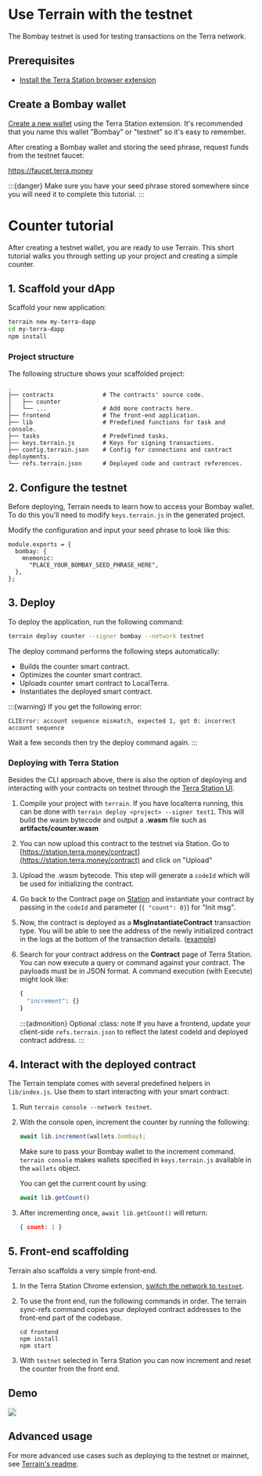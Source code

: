 # Use Terrain with the testnet

The Bombay testnet is used for testing transactions on the Terra network.

## Prerequisites

- [Install the Terra Station browser extension](../../../learn/terra-station/download/terra-station-extension.md)

## Create a Bombay wallet

[Create a new wallet](../../../learn/terra-station/download/terra-station-extension.md#create-a-wallet) using the Terra Station extension. It's recommended that you name this wallet "Bombay" or "testnet" so it's easy to remember.

After creating a Bombay wallet and storing the seed phrase, request funds from the testnet faucet:

https://faucet.terra.money

:::{danger}
Make sure you have your seed phrase stored somewhere since you will need it to complete this tutorial.
:::

# Counter tutorial 

After creating a testnet wallet, you are ready to use Terrain. This short tutorial walks you through setting up your project and creating a simple counter. 

## 1. Scaffold your dApp

Scaffold your new application:

```sh
terrain new my-terra-dapp
cd my-terra-dapp
npm install
```

### Project structure

The following structure shows your scaffolded project:

```
.
├── contracts              # The contracts' source code.
│   ├── counter
│   └── ...                # Add more contracts here.
├── frontend               # The front-end application.
├── lib                    # Predefined functions for task and console.
├── tasks                  # Predefined tasks.
├── keys.terrain.js        # Keys for signing transactions.
├── config.terrain.json    # Config for connections and contract deployments.
└── refs.terrain.json      # Deployed code and contract references.
```

## 2. Configure the testnet

Before deploying, Terrain needs to learn how to access your Bombay wallet. To do this you'll need to modify `keys.terrain.js` in the generated project.

Modify the configuration and input your seed phrase to look like this:

```
module.exports = {
  bombay: {
    mnemonic:
      "PLACE_YOUR_BOMBAY_SEED_PHRASE_HERE",
  },
};
```

## 3. Deploy

To deploy the application, run the following command:

```sh
terrain deploy counter --signer bombay --network testnet
```

The deploy command performs the following steps automatically:

* Builds the counter smart contract.
* Optimizes the counter smart contract.
* Uploads counter smart contract to LocalTerra.
* Instantiates the deployed smart contract.

:::{warning}
If you get the following error:

   ```
   CLIError: account sequence mismatch, expected 1, got 0: incorrect account sequence
   ```

Wait a few seconds then try the deploy command again.
:::

### Deploying with Terra Station

Besides the CLI approach above, there is also the option of deploying and interacting with your contracts on testnet through the [Terra Station UI](https://station.terra.money/).

1. Compile your project with `terrain`. If you have localterra running, this can be done with `terrain deploy <project> --signer test1`. This will build the wasm bytecode and output a **.wasm** file such as **artifacts/counter.wasm**

2. You can now upload this contract to the testnet via Station. Go to [https://station.terra.money/contract](https://station.terra.money/contract) and click on "Upload"

3. Upload the .wasm bytecode. This step will generate a `codeId` which will be used for initializing the contract.

4. Go back to the Contract page on [Station](https://station.terra.money/contract) and instantiate your contract by passing in the `codeId` and parameter (`{ "count": 0}`) for "Init msg".

5. Now, the contract is deployed as a **MsgInstantiateContract** transaction type. You will be able to see the address of the newly initialized contract in the logs at the bottom of the transaction details. ([example](https://finder.terra.money/testnet/tx/FF669A3E0CECDC6278A0E390FAF93E9531F43599B77A45BD18ECC6023E15ACB3))

6. Search for your contract address on the **Contract** page of Terra Station. You can now execute a query or command against your contract. The payloads must be in JSON format. A command execution (with Execute) might look like:

   ```sh
   {
     "increment": {}
   }
   ```

   :::{admonition} Optional
   :class: note
   If you have a frontend, update your client-side `refs.terrain.json` to reflect the latest codeId and deployed contract address.
   :::

## 4. Interact with the deployed contract

The Terrain template comes with several predefined helpers in `lib/index.js`. Use them to start interacting with your smart contract:

1. Run `terrain console --network testnet`.

2. With the console open, increment the counter by running the following:

   ```JavaScript
   await lib.increment(wallets.bombay);
   ```

   Make sure to pass your Bombay wallet to the increment command. `terrain console` makes wallets specified in `keys.terrain.js` available in the `wallets` object.

   You can get the current count by using:

   ```JavaScript
   await lib.getCount()
   ```

3. After incrementing once, `await lib.getCount()` will return:

   ```JSON
   { count: 1 }
   ```

## 5. Front-end scaffolding

Terrain also scaffolds a very simple front-end.

1. In the Terra Station Chrome extension, [switch the network to `testnet`](../../../learn/terra-station/testnet.md).

2. To use the front end, run the following commands in order. The terrain sync-refs command copies your deployed contract addresses to the front-end part of the codebase.

   ```
   cd frontend
   npm install
   npm start
   ```

3. With `testnet` selected in Terra Station you can now increment and reset the counter from the front end.

## Demo

![](/img/tut_counter.gif)

## Advanced usage

For more advanced use cases such as deploying to the testnet or mainnet, see [Terrain's readme](https://github.com/terra-money/terrain#readme).

